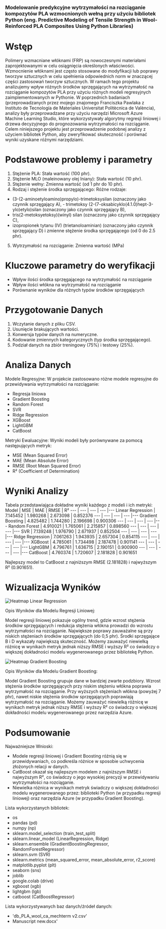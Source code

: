 ### Modelowanie predykcyjne wytrzymałości na rozciąganie kompozytów PLA wzmocnionych wełną przy użyciu bibliotek Python (eng. Predictive Modeling of Tensile Strength in Wool-Reinforced PLA Composites Using Python Libraries)

# Wstęp

Polimery wzmacniane włóknami (FRP) są nowoczesnymi materiałami zaprojektowanymi w celu osiągnięcia określonych właściwości. Wzmocnienie włóknami jest często stosowane do modyfikacji lub poprawy tworzyw sztucznych w celu spełnienia odpowiednich norm w znaczącej części zastosowań tworzyw sztucznych. W ramach tego projektu analizujemy wpływ różnych środków sprzęgających na wytrzymałość na rozciąganie kompozytów PLA przy użyciu różnych modeli regresyjnych zaimplementowanych w Pythonie. W poprzednich badaniach (przeprowadzanych przez mojego znajomego Franciszka Pawlaka z Instituto de Tecnología de Materiales Universitat Politècnica de València), analizy były przeprowadzane przy użyciu narzędzi Microsoft Azure Machine Learning Studio, które wykorzystywały algorytmy regresji liniowej i drzewa decyzyjnego do prognozowania wytrzymałości na rozciąganie. Celem niniejszego projektu jest przeprowadzenie podobnej analizy z użyciem bibliotek Python, aby zweryfikować skuteczność i porównać wyniki uzyskane różnymi narzędziami.

# Podstawowe problemy i parametry

1. Stężenie PLA: Stała wartość (100 phr).
2. Stężenie MLO (maleinowany olej lniany): Stała wartość (10 phr).
3. Stężenie wełny: Zmienna wartość (od 1 phr do 10 phr).
4. Rodzaj i stężenie środka sprzęgającego: Różne rodzaje: 
- (3-(2-aminoetyloamino)propylo)-trimetoksysilan (oznaczony jako czynnik sprzęgający A),  - trimetoksy (2-(7-oksabicyklo(4.1.0)hept-3-ylo)etylo)silan (oznaczony jako czynnik sprzęgający B),
- tris(2-metoksyetoksy)(winyl) silan (oznaczony jako czynnik sprzęgający C),
- izopropionek tytanu (IV) (trietanoloaminian) (oznaczony jako czynnik sprzęgający D) 
i zmienne stężenie środka sprzęgającego (od 0 do 2.5 phr).
5. Wytrzymałość na rozciąganie: Zmienna wartość (MPa)

# Kluczowe parametry do weryfikacji

- Wpływ ilości środka sprzęgającego na wytrzymałość na rozciąganie
- Wpływ ilości włókna na wytrzymałość na rozciąganie
- Porównanie wyników dla różnych typów środków sprzęgających

# Przygotowanie Danych

1. Wczytanie danych z pliku CSV.
2. Usunięcie brakujących wartości.
3. Konwersja typów danych na numeryczne.
4. Kodowanie zmiennych kategorycznych (typ środka sprzęgającego).
5. Podział danych na zbiór treningowy (75%) i testowy (25%).

# Analiza Danych

Modele Regresyjne:
W projekcie zastosowano różne modele regresyjne do przewidywania wytrzymałości na rozciąganie:
- Regresja liniowa
- Gradient Boosting
- Random Forest
- SVR
- Ridge Regression
- XGBoost
- LightGBM
- CatBoost

Metryki Ewaluacyjne:
Wyniki modeli były porównywane za pomocą następujących metryk:
- MSE (Mean Squared Error)
- MAE (Mean Absolute Error)
- RMSE (Root Mean Squared Error)
- R² (Coefficient of Determination)

# Wyniki Analizy

Tabela przedstawiająca dokładne wyniki każdego z modeli i ich metryki:
Model | MSE | MAE | RMSE | R² 
--- | --- | --- | --- |---
Linear Regression | 7.145452 | 1.980268 | 2.673098 | 0.852376
--- | --- | --- | --- |---
Gradient Boosting | 4.825482  | 1.744280 | 2.196698 | 0.900306
--- | --- | --- | --- |---
Random Forest | 4.910021 | 1.765061 | 2.215857 | 0.898560
--- | --- | --- | --- |---
SVR | 7.139248  | 1.976790 | 2.671937 | 0.852504
--- | --- | --- | --- |---
Ridge Regression | 7.061263 | 1.943935 | 2.657304 | 0.854115
--- | --- | --- | --- |---
XGBoost | 4.785061 | 1.734498 | 2.187478 | 0.901141
--- | --- | --- | --- |---
LightGBM | 4.796761 | 1.636715 | 2.190151 | 0.900900
--- | --- | --- | --- |---
CatBoost | 4.760374 | 1.720607 | 2.181828 | 0.901651

Najlepszy model to CatBoost z najniższym RMSE (2.181828) i najwyższym R² (0.901651).

# Wizualizacja Wyników

![Heatmap Linear Regression](../master/Heatmap_LinearRegression.png)

Opis Wyników dla Modelu Regresji Liniowej:

Model regresji liniowej pokazuje ogólny trend, gdzie wzrost stężenia środków sprzęgających i redukcja stężenia włókna prowadzi do wzrostu wytrzymałości na rozciąganie. Największe poprawy zauważalne są przy niskich stężeniach środków sprzęgających (do 0,5 phr). Środki sprzęgające B i D wykazały największą skuteczność.
Możemy zauważyć niewielką różnicę w wynikach metryk jednak niższy RMSE i wyższy R² co świadczy o większej dokładności modelu wygenerowanego przez bibliotekę Python.

![Heatmap Gradient Boosting](../master/Heatmap_Heatmap_GradientBoosting.png)

Opis Wyników dla Modelu Gradient Boosting:

Model Gradient Boosting grupuje dane w bardziej zwarte podzbiory. Wzrost stężenia środków sprzęgających przy niskim stężeniu włókna poprawia wytrzymałość na rozciąganie. Przy wyższych stężeniach włókna (powyżej 7 phr), nawet niskie stężenia środków sprzęgających poprawiają wytrzymałość na rozciąganie.
Możemy zauważyć niewielką różnicę w wynikach metryk jednak niższy RMSE i wyższy R² co świadczy o większej dokładności modelu wygenerowanego przez narzędzia Azure.

# Podsumowanie

Najważniejsze Wnioski:
- Modele regresji liniowej i Gradient Boosting różnią się w przewidywaniach, co podkreśla różnice w sposobie uchwycenia złożonych relacji w danych.
- CatBoost okazał się najlepszym modelem z najniższym RMSE i najwyższym R², co świadczy o jego wysokiej precyzji w przewidywaniu wytrzymałości na rozciąganie.
- Niewielka różnica w wynikach metryk świadczy o większej dokładności modelu wygenerowanego przez: biblioteki Python (w przypadku regresji liniowej) oraz narzędzia Azure (w przypadku Gradient Boosting).

Lista wykorzystanych bibliotek:
- os
- pandas (pd)
- numpy (np)
- sklearn.model_selection (train_test_split)
- sklearn.linear_model (LinearRegression, Ridge)
- sklearn.ensemble (GradientBoostingRegressor, RandomForestRegressor)
- sklearn.svm (SVR)
- sklearn.metrics (mean_squared_error, mean_absolute_error, r2_score)
- matplotlib.pyplot (plt)
- seaborn (sns)
- joblib
- google.colab (drive)
- xgboost (xgb)
- lightgbm (lgb)
- catboost (CatBoostRegressor)

Lista wykorzystywanych baz danych/źródeł danych:
- 'db_PLA_wool_ca_mechterm v2.csv'
- Manuscript new.docx'
